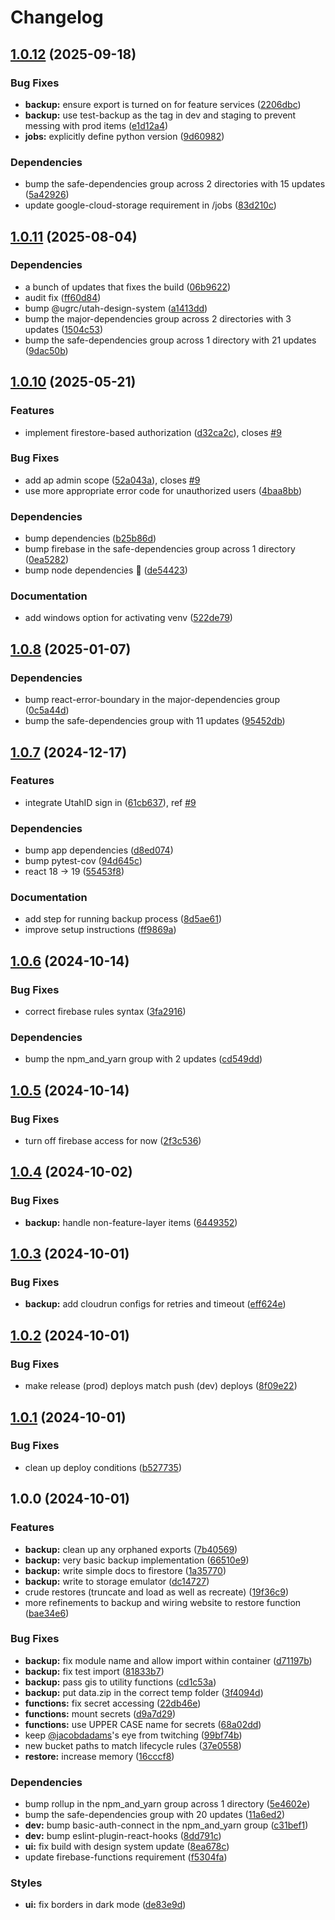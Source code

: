 # Changelog

## [1.0.12](https://github.com/agrc/project-moonwalk/compare/v1.0.11...v1.0.12) (2025-09-18)


### Bug Fixes

* **backup:** ensure export is turned on for feature services ([2206dbc](https://github.com/agrc/project-moonwalk/commit/2206dbc1974932f0de9fa9d04e65c68f46379c84))
* **backup:** use test-backup as the tag in dev and staging to prevent messing with prod items ([e1d12a4](https://github.com/agrc/project-moonwalk/commit/e1d12a495e69fc02f5031b9ef96f03aee156288b))
* **jobs:** explicitly define python version ([9d60982](https://github.com/agrc/project-moonwalk/commit/9d60982ce97247fc602df66dd3d7801263f44a88))


### Dependencies

* bump the safe-dependencies group across 2 directories with 15 updates ([5a42926](https://github.com/agrc/project-moonwalk/commit/5a429268797b354787a0e10c9238f4d57986dff2))
* update google-cloud-storage requirement in /jobs ([83d210c](https://github.com/agrc/project-moonwalk/commit/83d210c24bf699fe965f4a6fce2a904e2c109465))

## [1.0.11](https://github.com/agrc/project-moonwalk/compare/v1.0.10...v1.0.11) (2025-08-04)


### Dependencies

* a bunch of updates that fixes the build ([06b9622](https://github.com/agrc/project-moonwalk/commit/06b9622011259b66415eacff6ba63adea3ef8fa1))
* audit fix ([ff60d84](https://github.com/agrc/project-moonwalk/commit/ff60d842f00cbbe29c17589427e1ca2e9510ce8f))
* bump @ugrc/utah-design-system ([a1413dd](https://github.com/agrc/project-moonwalk/commit/a1413ddb2699b63c21cace52ba1d3ce2f35207a9))
* bump the major-dependencies group across 2 directories with 3 updates ([1504c53](https://github.com/agrc/project-moonwalk/commit/1504c538229a0cc0c664a79f8ce5230ff9939e57))
* bump the safe-dependencies group across 1 directory with 21 updates ([9dac50b](https://github.com/agrc/project-moonwalk/commit/9dac50bf3eaec33d4ab944dff7a7ff99ea577a30))

## [1.0.10](https://github.com/agrc/project-moonwalk/compare/v1.0.8...v1.0.10) (2025-05-21)


### Features

* implement firestore-based authorization ([d32ca2c](https://github.com/agrc/project-moonwalk/commit/d32ca2cb47143c5254aa641f8e0104acf0bfc0de)), closes [#9](https://github.com/agrc/project-moonwalk/issues/9)


### Bug Fixes

* add ap admin scope ([52a043a](https://github.com/agrc/project-moonwalk/commit/52a043a1c253d3edc48c8d33ce0ff65dd5e53f06)), closes [#9](https://github.com/agrc/project-moonwalk/issues/9)
* use more appropriate error code for unauthorized users ([4baa8bb](https://github.com/agrc/project-moonwalk/commit/4baa8bbebce59e0be69fe2e52eacc3687da7ca15))


### Dependencies

* bump dependencies ([b25b86d](https://github.com/agrc/project-moonwalk/commit/b25b86de23a190da91cb44fd3f15de56fd69d760))
* bump firebase in the safe-dependencies group across 1 directory ([0ea5282](https://github.com/agrc/project-moonwalk/commit/0ea52820522110163a1ef630d47b399e452425b8))
* bump node dependencies 🌲 ([de54423](https://github.com/agrc/project-moonwalk/commit/de544235e5aa37adc18ad6656cdfd633cb102c83))


### Documentation

* add windows option for activating venv ([522de79](https://github.com/agrc/project-moonwalk/commit/522de796d7677b842fd5d60b842d3948ca9e3d06))

## [1.0.8](https://github.com/agrc/project-moonwalk/compare/v1.0.7...v1.0.8) (2025-01-07)


### Dependencies

* bump react-error-boundary in the major-dependencies group ([0c5a44d](https://github.com/agrc/project-moonwalk/commit/0c5a44df43b2edc6d3aea8985d29cd1e5b97e027))
* bump the safe-dependencies group with 11 updates ([95452db](https://github.com/agrc/project-moonwalk/commit/95452db84cb6866fc852f39d1d95ae29233c2043))

## [1.0.7](https://github.com/agrc/project-moonwalk/compare/v1.0.6...v1.0.7) (2024-12-17)


### Features

* integrate UtahID sign in ([61cb637](https://github.com/agrc/project-moonwalk/commit/61cb637604dcbcb46343bfff0593b60f712300b5)), ref [#9](https://github.com/agrc/project-moonwalk/issues/9)


### Dependencies

* bump app dependencies ([d8ed074](https://github.com/agrc/project-moonwalk/commit/d8ed074a522a154f85d922e7ae954f1f375e0acf))
* bump pytest-cov ([94d645c](https://github.com/agrc/project-moonwalk/commit/94d645c3bfa1a5eeb230a29e1728f37ae2522b5d))
* react 18 -&gt; 19 ([55453f8](https://github.com/agrc/project-moonwalk/commit/55453f8fcf3954c20790913731f0dbc86542e777))


### Documentation

* add step for running backup process ([8d5ae61](https://github.com/agrc/project-moonwalk/commit/8d5ae6197437c242027004a85106d9f587fc2e6f))
* improve setup instructions ([ff9869a](https://github.com/agrc/project-moonwalk/commit/ff9869a31c6dc4ded2754cca45ded17cd8c9a6a0))

## [1.0.6](https://github.com/agrc/project-moonwalk/compare/v1.0.5...v1.0.6) (2024-10-14)


### Bug Fixes

* correct firebase rules syntax ([3fa2916](https://github.com/agrc/project-moonwalk/commit/3fa29161b90ccadcb337c178ccb2fb5416bb8a6d))


### Dependencies

* bump the npm_and_yarn group with 2 updates ([cd549dd](https://github.com/agrc/project-moonwalk/commit/cd549dd760b8f321182c0015bbb390c2a6721995))

## [1.0.5](https://github.com/agrc/project-moonwalk/compare/v1.0.4...v1.0.5) (2024-10-14)


### Bug Fixes

* turn off firebase access for now ([2f3c536](https://github.com/agrc/project-moonwalk/commit/2f3c536821721ebf21833f7fc23f5ec1bcd5be45))

## [1.0.4](https://github.com/agrc/project-moonwalk/compare/v1.0.3...v1.0.4) (2024-10-02)


### Bug Fixes

* **backup:** handle non-feature-layer items ([6449352](https://github.com/agrc/project-moonwalk/commit/6449352a734467ec78dcd554995dd9aab2e1585e))

## [1.0.3](https://github.com/agrc/project-moonwalk/compare/v1.0.2...v1.0.3) (2024-10-01)


### Bug Fixes

* **backup:** add cloudrun configs for retries and timeout ([eff624e](https://github.com/agrc/project-moonwalk/commit/eff624e0d3f44d7f415cf3709f5e06eaf82e5f47))

## [1.0.2](https://github.com/agrc/project-moonwalk/compare/v1.0.1...v1.0.2) (2024-10-01)


### Bug Fixes

* make release (prod) deploys match push (dev) deploys ([8f09e22](https://github.com/agrc/project-moonwalk/commit/8f09e225ca27b86816356613302b3be8d4c6c962))

## [1.0.1](https://github.com/agrc/project-moonwalk/compare/v1.0.0...v1.0.1) (2024-10-01)


### Bug Fixes

* clean up deploy conditions ([b527735](https://github.com/agrc/project-moonwalk/commit/b527735585e62f340c0e398d1abb3598572c3288))

## 1.0.0 (2024-10-01)


### Features

* **backup:** clean up any orphaned exports ([7b40569](https://github.com/agrc/project-moonwalk/commit/7b40569fb55acf2812995b3ca280b39b49f46f56))
* **backup:** very basic backup implementation ([66510e9](https://github.com/agrc/project-moonwalk/commit/66510e9e0e49b823ab4321306574cdbb747f4885))
* **backup:** write simple docs to firestore ([1a35770](https://github.com/agrc/project-moonwalk/commit/1a35770fb1d89cbdef416d8e30c53ea9775aec7e))
* **backup:** write to storage emulator ([dc14727](https://github.com/agrc/project-moonwalk/commit/dc14727e5bf09a401cf2361904e8eb5e22ac9c5a))
* crude restores (truncate and load as well as recreate) ([19f36c9](https://github.com/agrc/project-moonwalk/commit/19f36c92474ea718d812e25bb6517fa7c74b71a3))
* more refinements to backup and wiring website to restore function ([bae34e6](https://github.com/agrc/project-moonwalk/commit/bae34e63e6c1ab900aea0f57407766b8127200ce))


### Bug Fixes

* **backup:** fix module name and allow import within container ([d71197b](https://github.com/agrc/project-moonwalk/commit/d71197b0124c00f33ab17b5f25873a43ecbaf907))
* **backup:** fix test import ([81833b7](https://github.com/agrc/project-moonwalk/commit/81833b7b5e760b4bb9e1d9664a4b53cd141e88e4))
* **backup:** pass gis to utility functions ([cd1c53a](https://github.com/agrc/project-moonwalk/commit/cd1c53aea2d1107aad0f4384775b4c5c45024ad0))
* **backup:** put data.zip in the correct temp folder ([3f4094d](https://github.com/agrc/project-moonwalk/commit/3f4094d091b3f340234b8e4ce81f2e82c6f4dd5e))
* **functions:** fix secret accessing ([22db46e](https://github.com/agrc/project-moonwalk/commit/22db46ea2bb09d38c38fe379d2554f642cf763fa))
* **functions:** mount secrets ([d9a7d29](https://github.com/agrc/project-moonwalk/commit/d9a7d29fb8711c9861ddbf16bacdbc380aa01781))
* **functions:** use UPPER CASE name for secrets ([68a02dd](https://github.com/agrc/project-moonwalk/commit/68a02ddff4a9fce5f1f319f501bdd9298ac93e4d))
* keep [@jacobdadams](https://github.com/jacobdadams)'s eye from twitching ([99bf74b](https://github.com/agrc/project-moonwalk/commit/99bf74b0a8d0d2ed33fcba1b2d79410d44cbc06a))
* new bucket paths to match lifecycle rules ([37e0558](https://github.com/agrc/project-moonwalk/commit/37e0558775cee7afd0ed7248f63fd54065b82e0b))
* **restore:** increase memory ([16cccf8](https://github.com/agrc/project-moonwalk/commit/16cccf85f8f1c32ce432c3a0c41a783a727965ac))


### Dependencies

* bump rollup in the npm_and_yarn group across 1 directory ([5e4602e](https://github.com/agrc/project-moonwalk/commit/5e4602e408278df70e4eb3664ee4a73242917667))
* bump the safe-dependencies group with 20 updates ([11a6ed2](https://github.com/agrc/project-moonwalk/commit/11a6ed2caa090625662faf59f68be4ec93d24966))
* **dev:** bump basic-auth-connect in the npm_and_yarn group ([c31bef1](https://github.com/agrc/project-moonwalk/commit/c31bef1e26482c37ef59c2ecba73d7b5ea76a4c8))
* **dev:** bump eslint-plugin-react-hooks ([8dd791c](https://github.com/agrc/project-moonwalk/commit/8dd791cf2c00a6218f0d829d89c8cfe852093972))
* **ui:** fix build with design system update ([8ea678c](https://github.com/agrc/project-moonwalk/commit/8ea678c3a9f35f0993104fdbe2f4844d9a3df38e))
* update firebase-functions requirement ([f5304fa](https://github.com/agrc/project-moonwalk/commit/f5304fa50d7be197635660c09fc072207167dc84))


### Styles

* **ui:** fix borders in dark mode ([de83e9d](https://github.com/agrc/project-moonwalk/commit/de83e9d3d26fc58ff8d62a86a39183dedfdb0311))
